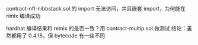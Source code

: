 contract-nft-nibbstack.sol 的 import 无法访问，并且嵌套 import，为何能在 rimix 编译成功

hardhat 编译结果和 remix 的是否一致？用 contract-multip.sol 做测试
结论：虽然都用了 0.4.18，但 bytecode 有一些不同
